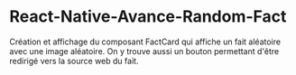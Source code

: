 # React-Native-Avance-Random-Fact

Création et affichage du composant FactCard qui affiche un fait aléatoire avec une image aléatoire.
On y trouve aussi un bouton permettant d'être redirigé vers la source web du fait.
